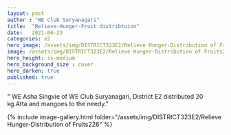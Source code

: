 ```yaml
---
layout: post
author : "WE Club Suryanagari"
title:  "Relieve-Hunger-Fruit distribtuion"
date:   2021-06-23
categories: e2
hero_image: /assets/img/DISTRICT323E2/Relieve Hunger-Distribution of Fruits226/mangodistributione.jpg
image: /assets/img/DISTRICT323E2/Relieve Hunger-Distribution of Fruits226/n2.jpg
hero_height: is-medium
hero_background_size : cover
hero_darken: true
published: true
---
```


" WE Asha Singvie of WE Club Suryanagari, District E2 distributed 20 kg.Atta  and  mangoes to the needy."

{% include image-gallery.html folder="/assets/img/DISTRICT323E2/Relieve Hunger-Distribution of Fruits226" %}